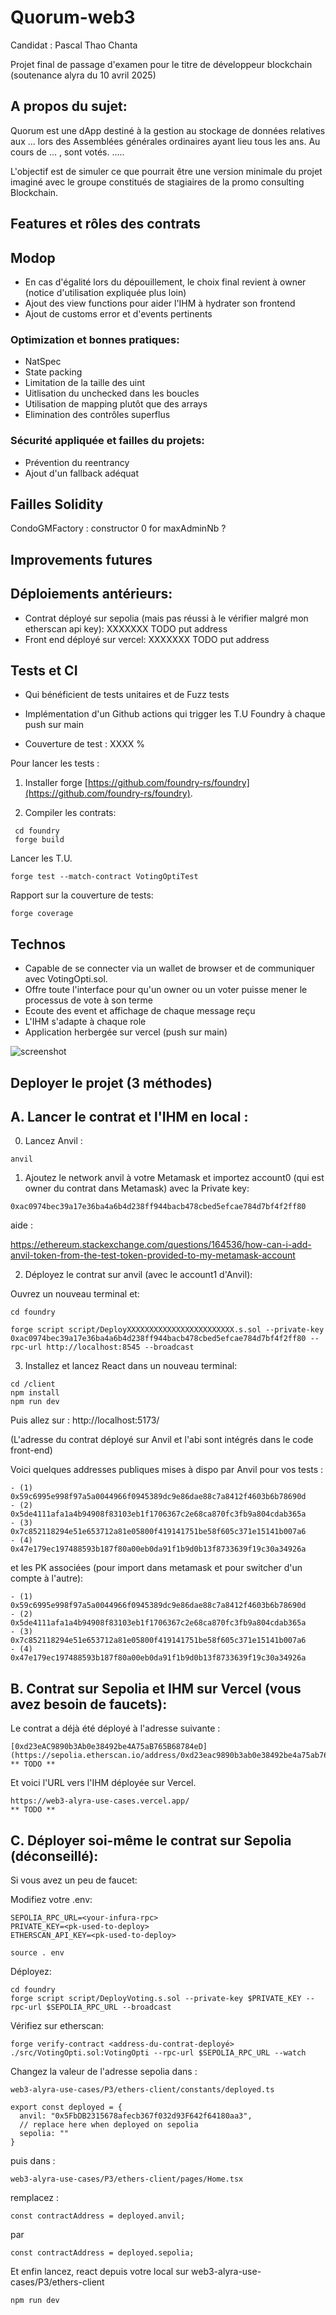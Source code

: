 # Quorum-web3

Candidat : Pascal Thao Chanta 

Projet final de passage d'examen pour le titre de développeur blockchain (soutenance alyra du 10 avril 2025) 


## A propos du sujet: 

Quorum est une dApp destiné à la gestion au stockage de données relatives aux ... lors des Assemblées générales ordinaires ayant lieu tous les ans. Au cours de ... , sont votés. .....

L'objectif est de simuler ce que pourrait être une version minimale du projet imaginé avec le groupe constitués de stagiaires de la promo consulting Blockchain. 


## Features et rôles des contrats


## Modop

- En cas d'égalité lors du dépouillement, le choix final revient à owner (notice d'utilisation expliquée plus loin)
- Ajout des view functions pour aider l'IHM à hydrater son frontend 
- Ajout de customs error et d'events pertinents



### Optimization et bonnes pratiques: 
- NatSpec
- State packing
- Limitation de la taille des uint
- Uitlisation du unchecked dans les boucles 
- Utilisation de mapping plutôt que des arrays 
- Elimination des contrôles superflus


### Sécurité appliquée et failles du projets:

- Prévention du reentrancy 
- Ajout d'un fallback adéquat

## Failles Solidity 
CondoGMFactory : constructor 0 for maxAdminNb ?


## Improvements futures 


## Déploiements antérieurs: 

- Contrat déployé sur sepolia (mais pas réussi à le vérifier malgré mon etherscan api key): XXXXXXX TODO put address
- Front end déployé sur vercel: XXXXXXX TODO put address


## Tests et CI

- Qui bénéficient de tests unitaires et de Fuzz tests
- Implémentation d'un Github actions qui trigger les T.U Foundry à chaque push sur main

- Couverture de test : XXXX %



Pour lancer les tests : 

1. Installer forge [https://github.com/foundry-rs/foundry](https://github.com/foundry-rs/foundry).

2. Compiler les contrats: 

```shell
 cd foundry 
 forge build
```

Lancer les T.U. 

```shell
forge test --match-contract VotingOptiTest
```

Rapport sur la couverture de tests: 

```shell
forge coverage
```

## Technos 

- Capable de se connecter via un wallet de browser et de communiquer avec VotingOpti.sol. 
- Offre toute l'interface pour qu'un owner ou un voter puisse mener le processus de vote à son terme
- Ecoute des event et affichage de chaque message reçu
- L'IHM s'adapte à chaque role 
- Application herbergée sur vercel (push sur main)

![screenshot](screenshots/vercel.png)



## Deployer le projet (3 méthodes) 

## A. Lancer le contrat et l'IHM en local :

0) Lancez Anvil :
```shell
anvil
```

1) Ajoutez le network anvil à votre Metamask et importez account0 (qui est owner du contrat dans Metamask) avec la Private key: 

```shell
0xac0974bec39a17e36ba4a6b4d238ff944bacb478cbed5efcae784d7bf4f2ff80
```
aide :
 
https://ethereum.stackexchange.com/questions/164536/how-can-i-add-anvil-token-from-the-test-token-provided-to-my-metamask-account


2) Déployez le contrat sur anvil (avec le account1 d'Anvil):

Ouvrez un nouveau terminal et: 

```shell
cd foundry
```

```shell
forge script script/DeployXXXXXXXXXXXXXXXXXXXXXXXX.s.sol --private-key 0xac0974bec39a17e36ba4a6b4d238ff944bacb478cbed5efcae784d7bf4f2ff80 --rpc-url http://localhost:8545 --broadcast
```


3) Installez et lancez React dans un nouveau terminal: 

```shell
cd /client
npm install
npm run dev
```
Puis allez sur : http://localhost:5173/

(L'adresse du contrat déployé sur Anvil et l'abi sont intégrés dans le code front-end)


Voici quelques addresses publiques mises à dispo par Anvil pour vos tests : 

```
- (1) 0x59c6995e998f97a5a0044966f0945389dc9e86dae88c7a8412f4603b6b78690d
- (2) 0x5de4111afa1a4b94908f83103eb1f1706367c2e68ca870fc3fb9a804cdab365a
- (3) 0x7c852118294e51e653712a81e05800f419141751be58f605c371e15141b007a6
- (4) 0x47e179ec197488593b187f80a00eb0da91f1b9d0b13f8733639f19c30a34926a
```

et les PK associées (pour import dans metamask et pour switcher d'un compte à l'autre): 

```
- (1) 0x59c6995e998f97a5a0044966f0945389dc9e86dae88c7a8412f4603b6b78690d
- (2) 0x5de4111afa1a4b94908f83103eb1f1706367c2e68ca870fc3fb9a804cdab365a
- (3) 0x7c852118294e51e653712a81e05800f419141751be58f605c371e15141b007a6
- (4) 0x47e179ec197488593b187f80a00eb0da91f1b9d0b13f8733639f19c30a34926a
```


## B. Contrat sur Sepolia et IHM sur Vercel (vous avez besoin de faucets):

Le contrat a déjà été déployé à l'adresse suivante :

```
[0xd23eAC9890b3Ab0e38492be4A75aB765B68784eD](https://sepolia.etherscan.io/address/0xd23eac9890b3ab0e38492be4a75ab765b68784ed)
** TODO ** 

```

Et voici l'URL vers l'IHM déployée sur Vercel.

```
https://web3-alyra-use-cases.vercel.app/
** TODO ** 
```



## C. Déployer soi-même le contrat sur Sepolia (déconseillé): 

Si vous avez un peu de faucet:

Modifiez votre .env: 

```shell
SEPOLIA_RPC_URL=<your-infura-rpc>
PRIVATE_KEY=<pk-used-to-deploy>
ETHERSCAN_API_KEY=<pk-used-to-deploy>
```

```shell
source . env 
```

Déployez: 

```shell
cd foundry
forge script script/DeployVoting.s.sol --private-key $PRIVATE_KEY --rpc-url $SEPOLIA_RPC_URL --broadcast
```

Vérifiez sur etherscan: 

```shell
forge verify-contract <address-du-contrat-deployé>  ./src/VotingOpti.sol:VotingOpti --rpc-url $SEPOLIA_RPC_URL --watch
```

Changez la valeur de l'adresse sepolia dans :

```
web3-alyra-use-cases/P3/ethers-client/constants/deployed.ts

export const deployed = {
  anvil: "0x5FbDB2315678afecb367f032d93F642f64180aa3",
  // replace here when deployed on sepolia
  sepolia: ""
}
```

puis dans : 
```
web3-alyra-use-cases/P3/ethers-client/pages/Home.tsx
```

remplacez :
```
const contractAddress = deployed.anvil;
```
par
```
const contractAddress = deployed.sepolia;
```

Et enfin lancez, react depuis votre local sur web3-alyra-use-cases/P3/ethers-client

```
npm run dev 
```
